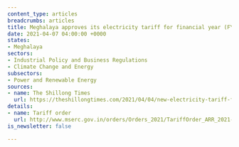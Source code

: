 ```yaml
---
content_type: articles
breadcrumbs: articles
title: Meghalaya approves its electricity tariff for financial year (FY) 2021-2022
date: 2021-04-07 04:00:00 +0000
states:
- Meghalaya
sectors:
- Industrial Policy and Business Regulations
- Climate Change and Energy
subsectors:
- Power and Renewable Energy
sources:
- name: The Shillong Times
  url: https://theshillongtimes.com/2021/04/04/new-electricity-tariff-from-april-1/
details:
- name: Tariff order
  url: http://www.mserc.gov.in/orders/Orders_2021/TariffOrder_ARR_2021-22_MePDCL.pdf
is_newsletter: false

---
```

